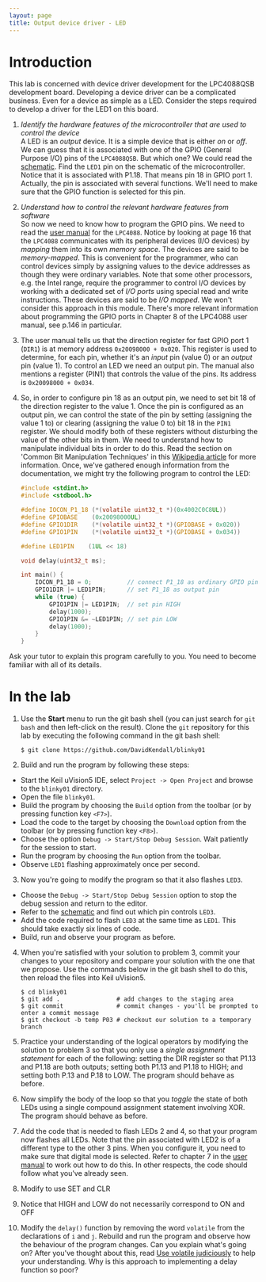 ```yaml
---
layout: page
title: Output device driver - LED
---
```


# Introduction
This lab is concerned with device driver development for the LPC4088QSB
development board.
Developing a device driver can be a complicated business. Even for a device
as simple as a LED.
Consider the steps required to develop a driver for the LED1 on this
board.

1. *Identify the hardware features of the microcontroller that are
  used to control the device* <br/> A LED is an *output* device.  It
  is a simple device that is either *on* or *off*. We can guess that
  it is associated with one of the GPIO (General Purpose I/O) pins of
  the `LPC4088QSB`. But which one? We could read the
  [schematic]({{site.raurl}}/LPC4088_QuickStart_Board_revB.pdf). Find
  the `LED1` pin on the schematic of the microcontroller. Notice that
  it is associated with P1.18. That means pin 18 in GPIO
  port&nbsp;1. Actually, the pin is associated with several functions.
  We'll need to make sure that the GPIO function is selected for this pin.

2. *Understand how to control the relevant hardware features from
  software* <br/> So now we need to know how to program the GPIO
  pins. We need to read the [user manual]({{site.raurl}}/UM10562.pdf)
  for the `LPC4088`. Notice by looking at page 16 that the `LPC4088`
  communicates with its peripheral devices (I/O devices) by *mapping*
  them into its own *memory space*. The devices are said to be
  *memory-mapped*. This is convenient for the programmer, who can
  control devices simply by assigning values to the device addresses
  as though they were ordinary variables. Note that some other
  processors, e.g. the Intel range, require the programmer to control
  I/O devices by working with a dedicated set of *I/O ports* using
  special read and write instructions. These devices are said to be
  *I/O mapped*.  We won't consider this approach in this
  module. There's more relevant information about programming the GPIO
  ports in Chapter 8 of the LPC4088 user manual, see p.146 in
  particular.

3. The user manual tells us that the direction register for fast
  GPIO port&nbsp;1 (`DIR1`) is at memory address
  `0x20098000 + 0x020`. This register is used to determine, for each
  pin, whether it's an *input* pin (value 0) or an *output*
  pin (value 1). To control an LED we need an output pin. The manual
  also mentions a register (PIN1) that controls the value
  of the pins. Its address is `0x20098000 + 0x034`.

4. So, in order to configure pin 18 as an output pin, we need to set
  bit 18 of the direction register to the value 1.  Once the pin is
  configured as an output pin, we can control the state of the pin by
  setting (assigning the value 1 to) or clearing (assigning the value
  0 to) bit 18 in the `PIN1` register. We should modify both of these
  registers without disturbing the value of the other bits in them. We
  need to understand how to manipulate individual bits in order to do
  this. Read the section on 'Common Bit Manipulation Techniques' in
  this [Wikipedia
  article](http://en.wikipedia.org/wiki/Bit_manipulation) for more
  information.  Once, we've gathered enough information from the
  documentation, we might try the following program to control the
  LED:

    ``` C 
    #include <stdint.h>
    #include <stdbool.h>

    #define IOCON_P1_18 (*(volatile uint32_t *)(0x4002C0C8UL)) 
    #define GPIOBASE    (0x20098000UL)
    #define GPIO1DIR    (*(volatile uint32_t *)(GPIOBASE + 0x020))
    #define GPIO1PIN    (*(volatile uint32_t *)(GPIOBASE + 0x034))

    #define LED1PIN    (1UL << 18)

    void delay(uint32_t ms);

    int main() {
        IOCON_P1_18 = 0;          // connect P1_18 as ordinary GPIO pin
        GPIO1DIR |= LED1PIN;      // set P1_18 as output pin
        while (true) {
            GPIO1PIN |= LED1PIN;  // set pin HIGH
            delay(1000);
            GPIO1PIN &= ~LED1PIN; // set pin LOW
            delay(1000);
        }
    }
    ```
Ask your tutor to explain this program carefully to you. You need to become
familiar with all of its details.


# In the lab

1. Use the **Start** menu to run the git bash shell (you can just search for `git bash` and then left-click on the result). Clone the `git` repository for this lab by executing the following command in the git bash shell:

    ```
    $ git clone https://github.com/DavidKendall/blinky01
    ```

2. Build and run the program by following these steps: 
  * Start the Keil uVision5 IDE, select `Project -> Open Project` and 
    browse to the `blinky01` directory.  
  * Open the file `blinky01`.  
  * Build the program by choosing the `Build` option from the toolbar (or by
    pressing function key `<F7>`).  
  * Load the code to the target by choosing the `Download` option from the 
    toolbar (or by pressing function key `<F8>`).
  * Choose the option `Debug -> Start/Stop Debug Session`. Wait patiently for
    the session to start.
  * Run the program by choosing the `Run` option from the toolbar.
  * Observe `LED1` flashing approximately once per second.

3. Now you're going to modify the program so that it also flashes `LED3`.
  * Choose the `Debug -> Start/Stop Debug Session` option to stop the debug
session and return to the editor. 
  * Refer to the [schematic]({{site.raurl}}/LPC4088_QuickStart_Board_revB.pdf) and find out which pin controls `LED3`.
  * Add the code required to flash `LED3` at the same time as `LED1`. This
should take exactly six lines of code.
  * Build, run and observe your program as before.

4. When you're satisfied with your solution to problem 3, commit your changes
to your repository and compare your solution with the one that we
propose. Use the commands below in the git bash shell to do this, then reload the files into Keil uVision5.

    ``` 
    $ cd blinky01 
    $ git add .                # add changes to the staging area 
    $ git commit               # commit changes - you'll be prompted to enter a commit message 
    $ git checkout -b temp P03 # checkout our solution to a temporary branch 
    ``` 
    
5. Practice your understanding of the logical operators by
modifying the solution to problem 3 so that you only use a *single
assignment statement* for each of the following: setting the DIR
register so that P1.13 and P1.18 are both outputs; setting both P1.13
and P1.18 to HIGH; and setting both P.13 and P.18 to LOW. The program
should behave as before.

6. Now simplify the body of the loop so that you *toggle* the state of both LEDs using a single compound assignment statement involving XOR. The program should behave as before. 

7. Add the code that is needed to flash LEDs 2 and 4, so that your
program now flashes all LEDs. Note that the pin associated with LED2
is of a different type to the other 3 pins. When you configure it, you
need to make sure that digital mode is selected. Refer to chapter 7 in
the [user manual]({{site.raurl}}//UM10562.pdf) to work out how to do
this. In other respects, the code should follow what you've already
seen.

8. Modify to use SET and CLR

9. Notice that HIGH and LOW do not necessarily correspond to ON and OFF
  
10. Modify the `delay()` function by removing the word `volatile` from
the declarations of `i` and `j`. Rebuild and run the program and
observe how the behaviour of the program changes. Can you explain
what's going on? After you've thought about this, read [Use volatile
judiciously](http://www.embedded.com/electronics-blogs/programming-pointers/4025583/Use-volatile-judiciously)
to help your understanding. Why is this approach to implementing a
delay function so poor?





	